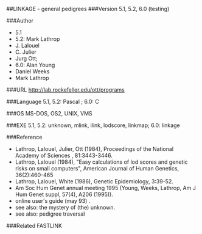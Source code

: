 ##LINKAGE - general pedigrees
###Version
5.1, 5.2, 6.0 (testing)

###Author
* 5.1
* 5.2: Mark Lathrop
* J. Lalouel
* C. Julier
* Jurg Ott;
* 6.0: Alan Young
* Daniel Weeks
* Mark Lathrop

###URL
http://lab.rockefeller.edu/ott/programs

###Language
5.1, 5.2: Pascal ; 6.0: C

###OS
MS-DOS, OS2, UNIX, VMS

###EXE
5.1, 5.2: unknown, mlink, ilink, lodscore, linkmap; 6.0: linkage

###Reference
* Lathrop, Lalouel, Julier, Ott (1984), Proceedings of the National Academy of Sciences , 81:3443-3446.
* Lathrop, Lalouel (1984), "Easy calculations of lod scores and genetic risks on small computers", American Journal of Human Genetics, 36(2):460-465
* Lathrop, Lalouel, White (1986), Genetic Epidemiology, 3:39-52.
* Am Soc Hum Genet annual meeting 1995 (Young, Weeks, Lathrop, Am J Hum Genet suppl, 57(4), A206 (1995)).
* online user's guide (may 93) .
* see also: the mystery of (the) unknown.
* see also: pedigree traversal

###Related
FASTLINK


